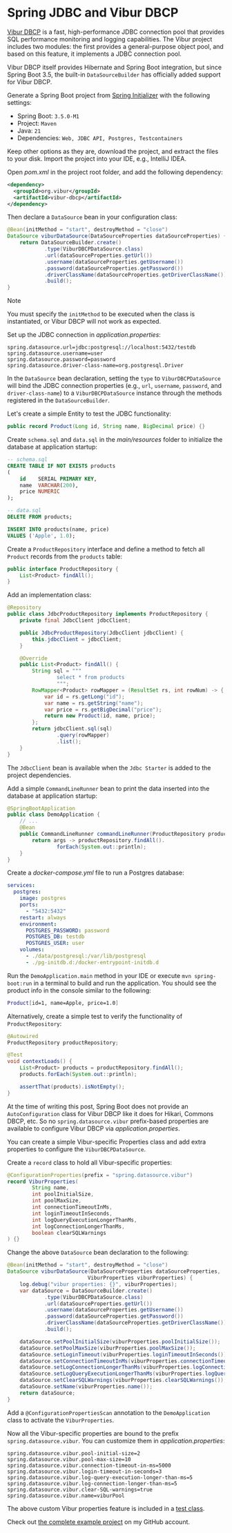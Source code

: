 # Spring JDBC and Vibur DBCP

[Vibur DBCP](https://github.com/vibur/vibur-dbcp) is a fast, high-performance JDBC connection pool that provides SQL performance monitoring and logging capabilities. The Vibur project includes two modules: the first provides a general-purpose object pool, and based on this feature, it implements a JDBC connection pool.

Vibur DBCP itself provides Hibernate and Spring Boot integration, but since Spring Boot 3.5, the built-in `DataSourceBuilder` has officially added support for Vibur DBCP.

Generate a Spring Boot project from [Spring Initializer](http://start.spring.io) with the following settings:

* Spring Boot: `3.5.0-M1`
* Project: `Maven`
* Java: `21`
* Dependencies: `Web, JDBC API, Postgres, Testcontainers`

Keep other options as they are, download the project, and extract the files to your disk. Import the project into your IDE, e.g., IntelliJ IDEA.

Open *pom.xml* in the project root folder, and add the following dependency:

```xml
<dependency>
  <groupId>org.vibur</groupId>
  <artifactId>vibur-dbcp</artifactId>
</dependency>
```

Then declare a `DataSource` bean in your configuration class:

```java
@Bean(initMethod = "start", destroyMethod = "close")
DataSource viburDataSource(DataSourceProperties dataSourceProperties) {
    return DataSourceBuilder.create()
            .type(ViburDBCPDataSource.class)
            .url(dataSourceProperties.getUrl())
            .username(dataSourceProperties.getUsername())
            .password(dataSourceProperties.getPassword())
            .driverClassName(dataSourceProperties.getDriverClassName())
            .build();
}
```
> [!NOTE]
> You must specify the `initMethod` to be executed when the class is instantiated, or Vibur DBCP will not work as expected.

Set up the JDBC connection in *application.properties*:

```properties
spring.datasource.url=jdbc:postgresql://localhost:5432/testdb
spring.datasource.username=user
spring.datasource.password=password
spring.datasource.driver-class-name=org.postgresql.Driver
```

In the `DataSource` bean declaration, setting the `type` to `ViburDBCPDataSource` will bind the JDBC connection properties (e.g., `url`, `username`, `password`, and `driver-class-name`) to a `ViburDBCPDataSource` instance through the methods registered in the `DataSourceBuilder`.

Let's create a simple Entity to test the JDBC functionality:

```java
public record Product(Long id, String name, BigDecimal price) {}
```

Create `schema.sql` and `data.sql` in the *main/resources* folder to initialize the database at application startup:

```sql
-- schema.sql
CREATE TABLE IF NOT EXISTS products
(
    id    SERIAL PRIMARY KEY,
    name  VARCHAR(200),
    price NUMERIC
);

-- data.sql
DELETE FROM products;

INSERT INTO products(name, price)
VALUES ('Apple', 1.0);
```

Create a `ProductRepository` interface and define a method to fetch all `Product` records from the `products` table:

```java
public interface ProductRepository {
    List<Product> findAll();
}
```

Add an implementation class:

```java
@Repository
public class JdbcProductRepository implements ProductRepository {
    private final JdbcClient jdbcClient;

    public JdbcProductRepository(JdbcClient jdbcClient) {
        this.jdbcClient = jdbcClient;
    }

    @Override
    public List<Product> findAll() {
        String sql = """
                select * from products
                """;
        RowMapper<Product> rowMapper = (ResultSet rs, int rowNum) -> {
            var id = rs.getLong("id");
            var name = rs.getString("name");
            var price = rs.getBigDecimal("price");
            return new Product(id, name, price);
        };
        return jdbcClient.sql(sql)
                .query(rowMapper)
                .list();
    }
}
```

The `JdbcClient` bean is available when the `Jdbc Starter` is added to the project dependencies.

Add a simple `CommandLineRunner` bean to print the data inserted into the database at application startup:

```java
@SpringBootApplication
public class DemoApplication {
    // ...
    @Bean
    public CommandLineRunner commandLineRunner(ProductRepository productRepository) {
        return args -> productRepository.findAll().
                forEach(System.out::println);
    }
}
```

Create a *docker-compose.yml* file to run a Postgres database:

```yml
services:
  postgres:
    image: postgres
    ports:
      - "5432:5432"
    restart: always
    environment:
      POSTGRES_PASSWORD: password
      POSTGRES_DB: testdb
      POSTGRES_USER: user
    volumes:
      - ./data/postgresql:/var/lib/postgresql
      - ./pg-initdb.d:/docker-entrypoint-initdb.d
```

Run the `DemoApplication.main` method in your IDE or execute `mvn spring-boot:run` in a terminal to build and run the application. You should see the product info in the console similar to the following:

```bash
Product[id=1, name=Apple, price=1.0]
```

Alternatively, create a simple test to verify the functionality of `ProductRepository`:

```java
@Autowired
ProductRepository productRepository;

@Test
void contextLoads() {
    List<Product> products = productRepository.findAll();
    products.forEach(System.out::println);

    assertThat(products).isNotEmpty();
}
```

At the time of writing this post, Spring Boot does not provide an `AutoConfiguration` class for Vibur DBCP like it does for Hikari, Commons DBCP, etc. So no `spring.datasource.vibur` prefix-based properties are available to configure Vibur DBCP via *application.properties*.

You can create a simple Vibur-specific Properties class and add extra properties to configure the `ViburDBCPDataSource`.

Create a `record` class to hold all Vibur-specific properties:

```java
@ConfigurationProperties(prefix = "spring.datasource.vibur")
record ViburProperties(
        String name,
        int poolInitialSize,
        int poolMaxSize,
        int connectionTimeoutInMs,
        int loginTimeoutInSeconds,
        int logQueryExecutionLongerThanMs,
        int logConnectionLongerThanMs,
        boolean clearSQLWarnings
) {}
```

Change the above `DataSource` bean declaration to the following:

```java
@Bean(initMethod = "start", destroyMethod = "close")
DataSource viburDataSource(DataSourceProperties dataSourceProperties,
                          ViburProperties viburProperties) {
    log.debug("vibur properties: {}", viburProperties);
    var dataSource = DataSourceBuilder.create()
            .type(ViburDBCPDataSource.class)
            .url(dataSourceProperties.getUrl())
            .username(dataSourceProperties.getUsername())
            .password(dataSourceProperties.getPassword())
            .driverClassName(dataSourceProperties.getDriverClassName())
            .build();

    dataSource.setPoolInitialSize(viburProperties.poolInitialSize());
    dataSource.setPoolMaxSize(viburProperties.poolMaxSize());
    dataSource.setLoginTimeout(viburProperties.loginTimeoutInSeconds());
    dataSource.setConnectionTimeoutInMs(viburProperties.connectionTimeoutInMs());
    dataSource.setLogConnectionLongerThanMs(viburProperties.logConnectionLongerThanMs());
    dataSource.setLogQueryExecutionLongerThanMs(viburProperties.logQueryExecutionLongerThanMs());
    dataSource.setClearSQLWarnings(viburProperties.clearSQLWarnings());
    dataSource.setName(viburProperties.name());
    return dataSource;
}
```

Add a `@ConfigurationPropertiesScan` annotation to the `DemoApplication` class to activate the `ViburProperties`.

Now all the Vibur-specific properties are bound to the prefix `spring.datasource.vibur`. You can customize them in *application.properties*:

```properties
spring.datasource.vibur.pool-initial-size=2
spring.datasource.vibur.pool-max-size=10
spring.datasource.vibur.connection-timeout-in-ms=5000
spring.datasource.vibur.login-timeout-in-seconds=3
spring.datasource.vibur.log-query-execution-longer-than-ms=5
spring.datasource.vibur.log-connection-longer-than-ms=5
spring.datasource.vibur.clear-SQL-warnings=true
spring.datasource.vibur.name=viburPool
```

The above custom Vibur properties feature is included in a [test class](https://github.com/hantsy/spring6-sandbox/blob/master/boot-vibur-dbcp/src/test/java/com/example/demo/ViburDatasourceTests.java).

Check out [the complete example project](https://github.com/hantsy/spring6-sandbox/tree/master/boot-vibur-dbcp) on my GitHub account.
